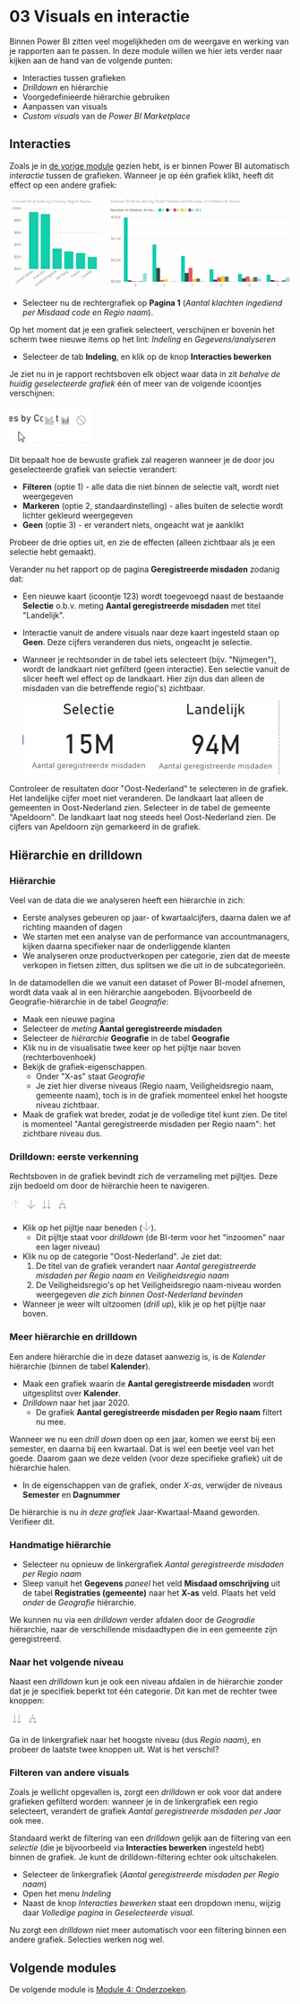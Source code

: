 # 03 Visuals en interactie

Binnen Power BI zitten veel mogelijkheden om de weergave en werking van je rapporten aan te passen. In deze module willen we hier iets verder naar kijken aan de hand van de volgende punten:

* Interacties tussen grafieken
* *Drilldown* en hiërarchie
* Voorgedefinieerde hiërarchie gebruiken
* Aanpassen van visuals
* *Custom visuals* van de *Power BI Marketplace*

## Interacties

Zoals je in [de vorige module](../02-rapporteren-op-dataset/02-rapporteren-op-dataset.md) gezien hebt, is er binnen Power BI automatisch *interactie* tussen de grafieken. Wanneer je op één grafiek klikt, heeft dit effect op een andere grafiek:

![Interactie tussen grafieken](img/01-interactie-tussen-grafieken.gif)

* Selecteer nu de rechtergrafiek op **Pagina 1** (*Aantal klachten ingediend per Misdaad code en Regio naam*).

Op het moment dat je een grafiek selecteert, verschijnen er bovenin het scherm twee nieuwe items op het lint: *Indeling* en *Gegevens/analyseren*

* Selecteer de tab **Indeling**, en klik op de knop **Interacties bewerken**

Je ziet nu in je rapport rechtsboven elk object waar data in zit *behalve de huidig geselecteerde grafiek* één of meer van de volgende icoontjes verschijnen:

![Interaction Icons](img/04-interactie-opties.png)

Dit bepaalt hoe de bewuste grafiek zal reageren wanneer je de door jou geselecteerde grafiek van selectie verandert:

* **Filteren** (optie 1) - alle data die niet binnen de selectie valt, wordt niet weergegeven
* **Markeren** (optie 2, standaardinstelling) - alles buiten de selectie wordt lichter gekleurd weergegeven
* **Geen** (optie 3) - er verandert niets, ongeacht wat je aanklikt

Probeer de drie opties uit, en zie de effecten (alleen zichtbaar als je een selectie hebt gemaakt).

Verander nu het rapport op de pagina **Geregistreerde misdaden** zodanig dat:

* Een nieuwe kaart (icoontje 123) wordt toegevoegd naast de bestaande **Selectie** o.b.v. meting **Aantal geregistreerde misdaden** met titel "Landelijk".
* Interactie vanuit de andere visuals naar deze kaart ingesteld staan op **Geen**. Deze cijfers veranderen dus niets, ongeacht je selectie.
* Wanneer je rechtsonder in de tabel iets selecteert (bijv. "Nijmegen"), wordt de landkaart niet gefilterd (geen interactie). Een selectie vanuit de slicer heeft wel effect op de landkaart. Hier zijn dus dan alleen de misdaden van die betreffende regio('s) zichtbaar.

    ![Kaart zonder interactie](img/02-extra-kaart.png)

Controleer de resultaten door "Oost-Nederland" te selecteren in de grafiek. Het landelijke cijfer moet niet veranderen. De landkaart laat alleen de gemeenten in Oost-Nederland zien.
Selecteer in de tabel de gemeente "Apeldoorn". De landkaart laat nog steeds heel Oost-Nederland zien. De cijfers van Apeldoorn zijn gemarkeerd in de grafiek. 

## Hiërarchie en drilldown

### Hiërarchie

Veel van de data die we analyseren heeft een hiërarchie in zich:

* Eerste analyses gebeuren op jaar- of kwartaalcijfers, daarna dalen we af richting maanden of dagen
* We starten met een analyse van de performance van accountmanagers, kijken daarna specifieker naar de onderliggende klanten
* We analyseren onze productverkopen per categorie, zien dat de meeste verkopen in fietsen zitten, dus splitsen we die uit in de subcategorieën.

In de datamodellen die we vanuit een dataset of Power BI-model afnemen, wordt data vaak al in een hiërarchie aangeboden. Bijvoorbeeld de Geografie-hiërarchie in de tabel *Geografie*:

* Maak een nieuwe pagina
* Selecteer de *meting* **Aantal geregistreerde misdaden**
* Selecteer de *hiërarchie* **Geografie** in de tabel **Geografie**
* Klik nu in de visualisatie twee keer op het pijltje naar boven (rechterbovenhoek)
* Bekijk de grafiek-eigenschappen. 
  * Onder "X-as" staat *Geografie*
  * Je ziet hier diverse niveaus (Regio naam, Veiligheidsregio naam, gemeente naam), toch is in de grafiek momenteel enkel het hoogste niveau zichtbaar.
* Maak de grafiek wat breder, zodat je de volledige titel kunt zien. De titel is momenteel "Aantal geregistreerde misdaden per Regio naam": het zichtbare niveau dus.

### Drilldown: eerste verkenning

Rechtsboven in de grafiek bevindt zich de verzameling met pijltjes. Deze zijn bedoeld om door de hiërarchie heen te navigeren.

![Drilldown pijlen](img/07-hierarchie-pijlen.png)

* Klik op het pijltje naar beneden (![Drilldown pijl](img/08-drilldown-pijl.png)).
  * Dit pijltje staat voor *drilldown* (de BI-term voor het "inzoomen" naar een lager niveau)
* Klik nu op de categorie "Oost-Nederland". Je ziet dat:
  1. De titel van de grafiek verandert naar *Aantal geregistreerde misdaden per Regio naam en Veiligheidsregio naam*
  2. De Veiligheidsregio's op het Veiligheidsregio naam-niveau worden weergegeven *die zich binnen Oost-Nederland bevinden*
* Wanneer je weer wilt uitzoomen (*drill up*), klik je op het pijltje naar boven.

### Meer hiërarchie en drilldown

Een andere hiërarchie die in deze dataset aanwezig is, is de *Kalender* hiërarchie (binnen de tabel **Kalender**). 

* Maak een grafiek waarin de **Aantal geregistreerde misdaden** wordt uitgesplitst over **Kalender**.
* *Drilldown* naar het jaar 2020.
  * De grafiek **Aantal geregistreerde misdaden per Regio naam** filtert nu mee.

Wanneer we nu een *drill down* doen op een jaar, komen we eerst bij een semester, en daarna bij een kwartaal. Dat is wel een beetje veel van het goede. Daarom gaan we deze velden (voor deze specifieke grafiek) uit de hiërarchie halen.

* In de eigenschappen van de grafiek, onder *X-as*, verwijder de niveaus **Semester** en **Dagnummer**

De hiërarchie is nu *in deze grafiek* Jaar-Kwartaal-Maand geworden. Verifieer dit.

### Handmatige hiërarchie

* Selecteer nu opnieuw de linkergrafiek *Aantal geregistreerde misdaden per Regio naam*
* Sleep vanuit het **Gegevens** *paneel* het veld **Misdaad omschrijving** uit de tabel **Registraties (gemeente)** naar het **X-as** veld. Plaats het veld *onder* de *Geografie* hiërarchie.

We kunnen nu via een *drilldown* verder afdalen door de *Geogradie* hiërarchie, naar de verschillende misdaadtypen die in een gemeente zijn geregistreerd.

### Naar het volgende niveau

Naast een *drilldown* kun je ook een niveau afdalen in de hiërarchie zonder dat je je specifiek beperkt tot één categorie. Dit kan met de rechter twee knoppen:

![Ga naar het volgende niveau knoppen](img/11-ga-naar-het-volgende-niveau-knoppen.png)

Ga in de linkergrafiek naar het hoogste niveau (dus *Regio naam*), en probeer de laatste twee knoppen uit. Wat is het verschil?

### Filteren van andere visuals

Zoals je wellicht opgevallen is, zorgt een *drilldown* er ook voor dat andere grafieken gefilterd worden: wanneer je in de linkergrafiek een regio selecteert, verandert de grafiek *Aantal geregistreerde misdaden per Jaar* ook mee.

Standaard werkt de filtering van een *drilldown* gelijk aan de filtering van een *selectie* (die je bijvoorbeeld via **Interacties bewerken** ingesteld hebt) binnen de grafiek. Je kunt de drilldown-filtering echter ook uitschakelen.

* Selecteer de linkergrafiek (*Aantal geregistreerde misdaden per Regio naam*)
* Open het menu *Indeling*
* Naast de knop *Interacties bewerken* staat een dropdown menu, wijzig daar *Volledige pagina* in *Geselecteerde visual*.

Nu zorgt een *drilldown* niet meer automatisch voor een filtering binnen een andere grafiek. Selecties werken nog wel.

## Volgende modules

De volgende module is [Module 4: Onderzoeken](../04-onderzoeken/04-onderzoeken.md).
